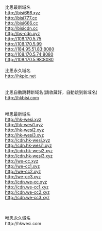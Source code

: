 比思最新域名<br>
http://bisi666.xyz<br>
http://bisi777.cc<br>
http://bisi666.cc<br>
http://bisicdn.cc<br>
http://bs-cdn.xyz<br>
http://108.170.5.75<br>
http://108.170.5.99<br>
http://184.95.51.83:8080<br>
http://108.170.5.74:8080<br>
http://108.170.5.98:8080<br>
<br>
比思永久域名<br>
http://hkpic.net<br>
<br>
<br>
比思自動跳轉新域名(請收藏好，自動跳到新域名)<br>
http://hkbisi.com<br>
<br>
<br>
唯思最新域名<br>
http://hk-wesi.xyz<br>
http://hk-wesi1.xyz<br>
http://hk-wesi2.xyz<br>
http://hk-wesi3.xyz<br>
http://cdn.hk-wesi.xyz<br>
http://cdn.hk-wesi1.xyz<br>
http://cdn.hk-wesi2.xyz<br>
http://cdn.hk-wesi3.xyz<br>
http://we-cc.xyz<br>
http://we-cc1.xyz<br>
http://we-cc2.xyz<br>
http://we-cc3.xyz<br>
http://cdn.we-cc.xyz<br>
http://cdn.we-cc1.xyz<br>
http://cdn.we-cc2.xyz<br>
http://cdn.we-cc3.xyz<br>


<br>
<br>
唯思永久域名<br>
http://hkwesi.com<br>
<br>
<br>


